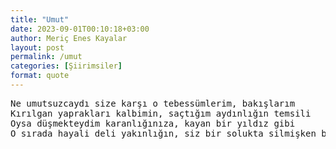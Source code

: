 ```yaml
---
title: "Umut"
date: 2023-09-01T00:10:18+03:00
author: Meriç Enes Kayalar
layout: post
permalink: /umut
categories: [Şiirimsiler]
format: quote
---
```


<pre>
Ne umutsuzcaydı size karşı o tebessümlerim, bakışlarım
Kırılgan yaprakları kalbimin, saçtığım aydınlığın temsili
Oysa düşmekteydim karanlığınıza, kayan bir yıldız gibi
O sırada hayali deli yakınlığın, siz bir solukta silmişken beni
</pre>